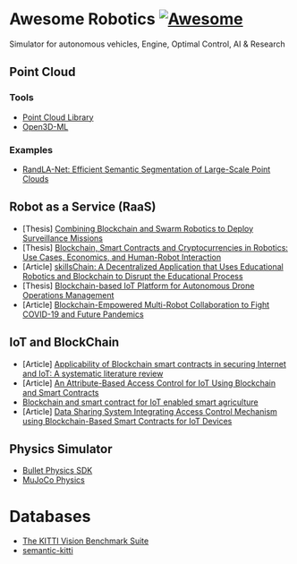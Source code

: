 # Awesome Robotics [![Awesome](https://awesome.re/badge.svg)](https://awesome.re)

Simulator for autonomous vehicles, Engine, Optimal Control, AI & Research


## Point Cloud

### Tools
* [Point Cloud Library](https://github.com/PointCloudLibrary/pcl)
* [Open3D-ML](https://github.com/isl-org/Open3D-ML)

### Examples
* [RandLA-Net: Efficient Semantic Segmentation of Large-Scale Point Clouds](https://github.com/QingyongHu/RandLA-Net)

## Robot as a Service (RaaS)

* [Thesis] [Combining Blockchain and Swarm Robotics to Deploy Surveillance Missions](https://core.ac.uk/download/pdf/223074257.pdf)
* [Thesis] [Blockchain, Smart Contracts and Cryptocurrencies in Robotics: Use Cases, Economics, and Human-Robot Interaction](http://rave.ohiolink.edu/etdc/view?acc_num=kent1608314228745536)
* [Article] [skillsChain: A Decentralized Application that Uses Educational Robotics and Blockchain to Disrupt the Educational Process](https://www.mdpi.com/1424-8220/21/18/6227/pdf)
* [Thesis] [Blockchain-based IoT Platform for Autonomous Drone Operations Management](https://hal.archives-ouvertes.fr/hal-02903033/file/Blockchain_based_IoT_Platform_for_Autonomous_Drone_Operations_Management.pdf)
* [Article] [Blockchain-Empowered Multi-Robot Collaboration to Fight COVID-19 and Future Pandemics](https://ieeexplore.ieee.org/document/9240034)

## IoT and BlockChain

* [Article] [Applicability of Blockchain smart contracts in securing Internet and IoT: A systematic literature review](https://www-sciencedirect.ez48.periodicos.capes.gov.br/science/article/pii/S1574013720304603)
* [Article] [An Attribute-Based Access Control for IoT Using Blockchain and Smart Contracts](https://www.mdpi.com/2071-1050/13/19/10556/htm)
* [Blockchain and smart contract for IoT enabled smart agriculture](https://rnp-primo.hosted.exlibrisgroup.com/permalink/f/vsvpiv/TN_cdi_doaj_primary_oai_doaj_org_article_4da92cb2ced5491299abf971ac20a1b7)
* [Article] [Data Sharing System Integrating Access Control Mechanism using Blockchain-Based Smart Contracts for IoT Devices](https://www.mdpi.com/2076-3417/10/2/488/htm)


## Physics Simulator

* [Bullet Physics SDK](https://github.com/bulletphysics/bullet3)
* [MuJoCo Physics](https://github.com/deepmind/mujoco)

# Databases
* [The KITTI Vision Benchmark Suite](http://www.cvlibs.net/datasets/kitti/)
* [semantic-kitti](http://www.semantic-kitti.org/)


